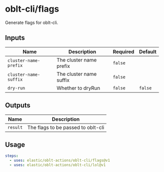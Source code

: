 # <!--name-->oblt-cli/flags<!--/name-->
<!--description-->
Generate flags for oblt-cli.
<!--/description-->

## Inputs
<!--inputs-->
| Name                  | Description             | Required | Default |
|-----------------------|-------------------------|----------|---------|
| `cluster-name-prefix` | The cluster name prefix | `false`  | ` `     |
| `cluster-name-suffix` | The cluster name suffix | `false`  | ` `     |
| `dry-run`             | Whether to dryRun       | `false`  | `false` |
<!--/inputs-->

## Outputs
<!--outputs-->
| Name     | Description                        |
|----------|------------------------------------|
| `result` | The flags to be passed to oblt-cli |
<!--/outputs-->


## Usage
<!--usage action="elastic/oblt-actions/oblt-cli/flags" version="env:VERSION"-->
```yaml
steps:
  - uses: elastic/oblt-actions/oblt-cli/flags@v1
  - uses: elastic/oblt-actions/oblt-cli/lol@v1
```
<!--/usage-->
